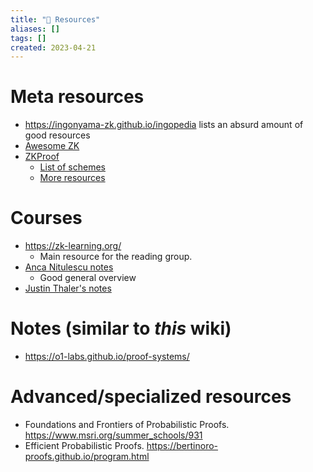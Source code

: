```yaml
---
title: "🔎 Resources"
aliases: []
tags: []
created: 2023-04-21
---
```


# Meta resources
- https://ingonyama-zk.github.io/ingopedia lists an absurd amount of good resources
- [Awesome ZK](https://github.com/ventali/awesome-zk)
- [ZKProof](https://docs.zkproof.org)
	- [List of schemes](https://docs.zkproof.org/schemes)
	- [More resources](https://docs.zkproof.org/edu)

# Courses
- https://zk-learning.org/
	- Main resource for the reading group.
- [Anca Nitulescu notes](https://www.di.ens.fr/~nitulesc/files/Survey-SNARKs.pdf)
	- Good general overview
- [Justin Thaler's notes](https://people.cs.georgetown.edu/jthaler/ProofsArgsAndZK.pdf)

# Notes (similar to *this* wiki)
- https://o1-labs.github.io/proof-systems/

# Advanced/specialized resources
- Foundations and Frontiers of Probabilistic Proofs. https://www.msri.org/summer_schools/931
- Efficient Probabilistic Proofs. https://bertinoro-proofs.github.io/program.html
